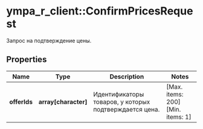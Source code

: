 # ympa_r_client::ConfirmPricesRequest

Запрос на подтверждение цены. 

## Properties
Name | Type | Description | Notes
------------ | ------------- | ------------- | -------------
**offerIds** | **array[character]** | Идентификаторы товаров, у которых подтверждается цена. | [Max. items: 200] [Min. items: 1] 


